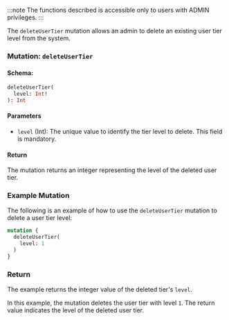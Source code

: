 :::note
The functions described is accessible only to users with ADMIN privileges.
:::

The `deleteUserTier` mutation allows an admin to delete an existing user tier level from the system.

### Mutation: `deleteUserTier`

#### Schema:
```graphql
deleteUserTier(
  level: Int!
): Int
```

#### Parameters

- `level` (Int): The unique value to identify the tier level to delete. This field is mandatory.

#### Return

The mutation returns an integer representing the level of the deleted user tier.

### Example Mutation

The following is an example of how to use the `deleteUserTier` mutation to delete a user tier level:

```graphql
mutation {
  deleteUserTier(
    level: 1
  )
}
```

### Return

The example returns the integer value of the deleted tier's `level`.

In this example, the mutation deletes the user tier with level `1`. The return value indicates the level of the deleted user tier.